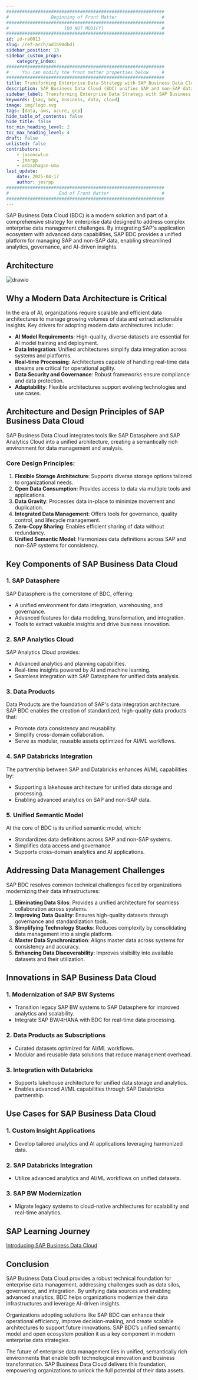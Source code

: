 ```yaml
---
############################################################
#                Beginning of Front Matter                 #
############################################################
#                     [DO NOT MODIFY]                      #
############################################################
id: id-ra0013
slug: /ref-arch/ad1b90dbd1
sidebar_position: 13
sidebar_custom_props:
    category_index:
############################################################
#     You can modify the front matter properties below     #
############################################################
title: Transforming Enterprise Data Strategy with SAP Business Data Cloud
description: SAP Business Data Cloud (BDC) unifies SAP and non-SAP data, enabling advanced analytics, governance, and AI-driven insights. With tools like SAP Datasphere, SAP Analytics Cloud, and Databricks integration, BDC addresses data silos, improves data quality, and supports real-time processing. Modernize legacy systems, create reusable data products, and leverage a unified semantic model for scalable, future-ready enterprise data strategies.
sidebar_label: Transforming Enterprise Data Strategy with SAP Business Data Cloud
keywords: [sap, bdc, business, data, cloud]
image: img/logo.svg
tags: [data, aws, azure, gcp]
hide_table_of_contents: false
hide_title: false
toc_min_heading_level: 2
toc_max_heading_level: 4
draft: false
unlisted: false
contributors:
    - jasoncwluo
    - jmsrpp
    - anbazhagan-uma
last_update:
    date: 2025-04-17
    author: jmsrpp
############################################################
#                   End of Front Matter                    #
############################################################
---
```


SAP Business Data Cloud (BDC) is a modern solution and part of a comprehensive strategy for enterprise data designed to address complex enterprise data management challenges. By integrating SAP's application ecosystem with advanced data capabilities, SAP BDC provides a unified platform for managing SAP and non-SAP data, enabling streamlined analytics, governance, and AI-driven insights.

## Architecture

![drawio](drawio/sap-bdc.drawio)

## Why a Modern Data Architecture is Critical

In the era of AI, organizations require scalable and efficient data architectures to manage growing volumes of data and extract actionable insights. Key drivers for adopting modern data architectures include:

- **AI Model Requirements**: High-quality, diverse datasets are essential for AI model training and deployment.
- **Data Integration**: Unified architectures simplify data integration across systems and platforms.
- **Real-time Processing**: Architectures capable of handling real-time data streams are critical for operational agility.
- **Data Security and Governance**: Robust frameworks ensure compliance and data protection.
- **Adaptability**: Flexible architectures support evolving technologies and use cases.

## Architecture and Design Principles of SAP Business Data Cloud

SAP Business Data Cloud integrates tools like SAP Datasphere and SAP Analytics Cloud into a unified architecture, creating a semantically rich environment for data management and analysis.

### Core Design Principles:
1. **Flexible Storage Architecture**: Supports diverse storage options tailored to organizational needs.
2. **Open Data Consumption**: Provides access to data via multiple tools and applications.
3. **Data Gravity**: Processes data in-place to minimize movement and duplication.
4. **Integrated Data Management**: Offers tools for governance, quality control, and lifecycle management.
5. **Zero-Copy Sharing**: Enables efficient sharing of data without redundancy.
6. **Unified Semantic Model**: Harmonizes data definitions across SAP and non-SAP systems for consistency.

## Key Components of SAP Business Data Cloud

### 1. **SAP Datasphere**
SAP Datasphere is the cornerstone of BDC, offering:
- A unified environment for data integration, warehousing, and governance.
- Advanced features for data modeling, transformation, and integration.
- Tools to extract valuable insights and drive business innovation.

### 2. **SAP Analytics Cloud**
SAP Analytics Cloud provides:
- Advanced analytics and planning capabilities.
- Real-time insights powered by AI and machine learning.
- Seamless integration with SAP Datasphere for unified data analysis.

### 3. **Data Products**
Data Products are the foundation of SAP's data integration architecture. SAP BDC enables the creation of standardized, high-quality data products that:
- Promote data consistency and reusability.
- Simplify cross-domain collaboration.
- Serve as modular, reusable assets optimized for AI/ML workflows.

### 4. **SAP Databricks Integration**
The partnership between SAP and Databricks enhances AI/ML capabilities by:
- Supporting a lakehouse architecture for unified data storage and processing.
- Enabling advanced analytics on SAP and non-SAP data.

### 5. **Unified Semantic Model**
At the core of BDC is its unified semantic model, which:
- Standardizes data definitions across SAP and non-SAP systems.
- Simplifies data access and governance.
- Supports cross-domain analytics and AI applications.

## Addressing Data Management Challenges

SAP BDC resolves common technical challenges faced by organizations modernizing their data infrastructures:

1. **Eliminating Data Silos**: Provides a unified architecture for seamless collaboration across systems.
2. **Improving Data Quality**: Ensures high-quality datasets through governance and standardization tools.
3. **Simplifying Technology Stacks**: Reduces complexity by consolidating data management into a single platform.
4. **Master Data Synchronization**: Aligns master data across systems for consistency and accuracy.
5. **Enhancing Data Discoverability**: Improves visibility into available datasets and their utilization.

## Innovations in SAP Business Data Cloud

### 1. **Modernization of SAP BW Systems**
- Transition legacy SAP BW systems to SAP Datasphere for improved analytics and scalability.
- Integrate SAP BW/4HANA with BDC for real-time data processing.

### 2. **Data Products as Subscriptions**
- Curated datasets optimized for AI/ML workflows.
- Modular and reusable data solutions that reduce management overhead.

### 3. **Integration with Databricks**
- Supports lakehouse architecture for unified data storage and analytics.
- Enables advanced AI/ML capabilities through SAP Databricks partnership.

## Use Cases for SAP Business Data Cloud

### 1. **Custom Insight Applications**
- Develop tailored analytics and AI applications leveraging harmonized data.

### 2. **SAP Databricks Integration**
- Utilize advanced analytics and AI/ML workflows on unified datasets.

### 3. **SAP BW Modernization**
- Migrate legacy systems to cloud-native architectures for scalability and real-time analytics.

## SAP Learning Journey

[Introducing SAP Business Data Cloud](https://learning.sap.com/learning-journeys/introducing-sap-business-data-cloud)

## Conclusion

SAP Business Data Cloud provides a robust technical foundation for enterprise data management, addressing challenges such as data silos, governance, and integration. By unifying data sources and enabling advanced analytics, BDC helps organizations modernize their data infrastructures and leverage AI-driven insights.

Organizations adopting solutions like SAP BDC can enhance their operational efficiency, improve decision-making, and create scalable architectures to support future innovations. SAP BDC’s unified semantic model and open ecosystem position it as a key component in modern enterprise data strategies.

The future of enterprise data management lies in unified, semantically rich environments that enable both technological innovation and business transformation. SAP Business Data Cloud delivers this foundation, empowering organizations to unlock the full potential of their data assets.